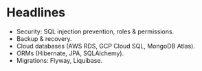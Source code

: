 # Headlines
- Security: SQL injection prevention, roles & permissions.
- Backup & recovery.
- Cloud databases (AWS RDS, GCP Cloud SQL, MongoDB Atlas).
- ORMs (Hibernate, JPA, SQLAlchemy).
- Migrations: Flyway, Liquibase.